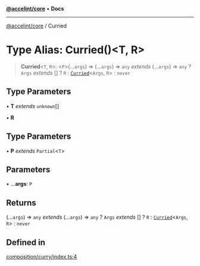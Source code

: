 [**@accelint/core**](../README.md) • **Docs**

***

[@accelint/core](../README.md) / Curried

# Type Alias: Curried()\<T, R\>

> **Curried**\<`T`, `R`\>: \<`P`\>(...`args`) => (...`args`) => `any` *extends* (...`args`) => `any` ? `Args` *extends* [] ? `R` : [`Curried`](Curried.md)\<`Args`, `R`\> : `never`

## Type Parameters

• **T** *extends* `unknown`[]

• **R**

## Type Parameters

• **P** *extends* `Partial`\<`T`\>

## Parameters

• ...**args**: `P`

## Returns

(...`args`) => `any` *extends* (...`args`) => `any` ? `Args` *extends* [] ? `R` : [`Curried`](Curried.md)\<`Args`, `R`\> : `never`

## Defined in

[composition/curry/index.ts:4](https://github.com/gohypergiant/standard-toolkit/blob/7f574e64e57e697a3e2daabb1b78393aca67cb22/packages/core/src/composition/curry/index.ts#L4)
